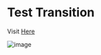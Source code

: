 # Test Transition
Visit <a href="https://thevkrant.github.io/test-transition/">Here</a>

![image](https://user-images.githubusercontent.com/85709371/148742228-62e318de-0354-4f4c-9fcc-65dcf1249344.png)
